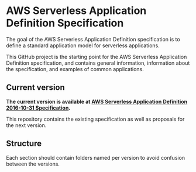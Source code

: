 # AWS Serverless Application Definition Specification

The goal of the AWS Serverless Application Definition specification is to define a standard application model for serverless applications.

This GitHub project is the starting point for the AWS Serverless Application Definition specification, and contains general information, information about the specification, and examples of common applications.

## Current version 

**The current version is available at 
[AWS Serverless Application Definition 2016-10-31 Specification](versions/2016-10-31.md).**

This repository contains the existing specification as well as proposals for the next version.

## Structure

Each section should contain folders named per version to avoid confusion between the versions.
